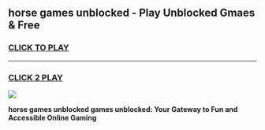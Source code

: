
## horse games unblocked - Play Unblocked Gmaes & Free
<h3>
<a href="https://news.freeplayer.one?title=horse_games_unblocked&ref=16F">CLICK TO PLAY</a></h3>
<hr>

<h3>
<a href="https://news.freeplayer.one?title=horse_games_unblocked&ref=16F">CLICK 2 PLAY</a>
  
</h3>

<a href="https://news.freeplayer.one?title=horse_games_unblocked&ref=16F/"><img src="https://clearcache.store/games.png"></a>


**horse games unblocked games unblocked: Your Gateway to Fun and Accessible Online Gaming**
